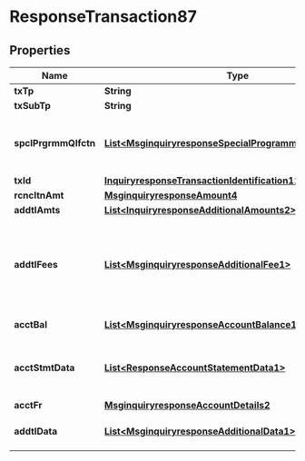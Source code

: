 

# ResponseTransaction87

## Properties

Name | Type | Description | Notes
------------ | ------------- | ------------- | -------------
**txTp** | **String** |  |  [optional]
**txSubTp** | **String** |  |  [optional]
**spclPrgrmmQlfctn** | [**List&lt;MsginquiryresponseSpecialProgrammeQualification1&gt;**](MsginquiryresponseSpecialProgrammeQualification1.md) | Data to qualify for incentive or other related programmes. |  [optional]
**txId** | [**InquiryresponseTransactionIdentification11**](InquiryresponseTransactionIdentification11.md) |  |  [optional]
**rcncltnAmt** | [**MsginquiryresponseAmount4**](MsginquiryresponseAmount4.md) |  |  [optional]
**addtlAmts** | [**List&lt;InquiryresponseAdditionalAmounts2&gt;**](InquiryresponseAdditionalAmounts2.md) |  |  [optional]
**addtlFees** | [**List&lt;MsginquiryresponseAdditionalFee1&gt;**](MsginquiryresponseAdditionalFee1.md) | Fees not included in the transaction amount but included in the settlement. |  [optional]
**acctBal** | [**List&lt;MsginquiryresponseAccountBalance1&gt;**](MsginquiryresponseAccountBalance1.md) | Balance of an account. |  [optional]
**acctStmtData** | [**List&lt;ResponseAccountStatementData1&gt;**](ResponseAccountStatementData1.md) | Account information of a statement of account. |  [optional]
**acctFr** | [**MsginquiryresponseAccountDetails2**](MsginquiryresponseAccountDetails2.md) |  |  [optional]
**addtlData** | [**List&lt;MsginquiryresponseAdditionalData1&gt;**](MsginquiryresponseAdditionalData1.md) | Contains additional data. |  [optional]



